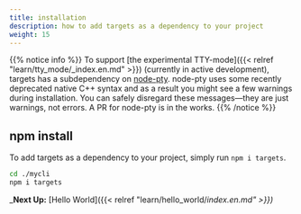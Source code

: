 ```yaml
---
title: installation
description: how to add targets as a dependency to your project
weight: 15
---
```


{{% notice info %}}
To support [the experimental TTY-mode]({{< relref "learn/tty_mode/_index.en.md" >}}) (currently in active development), targets has a subdependency on [node-pty](https://www.npmjs.com/package/node-pty). node-pty uses some recently deprecated native C++ syntax and as a result you might see a few warnings during installation. You can safely disregard these messages—they are just warnings, not errors. A PR for node-pty is in the works.
{{% /notice %}}

## npm install

To add targets as a dependency to your project, simply run `npm i targets`.

```sh
cd ./mycli
npm i targets
```

_**Next Up:** [Hello World]({{< relref "learn/hello_world/_index.en.md" >}})_
